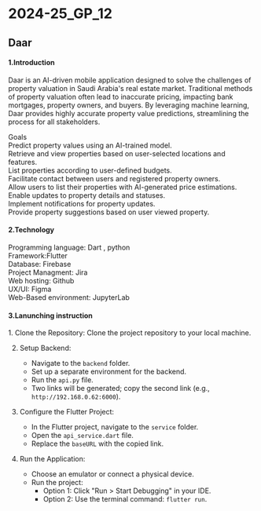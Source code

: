 # 2024-25_GP_12
<h2>Daar</h2>
<H4>1.Introduction</H4>
<p>Daar is an AI-driven mobile application designed to solve the challenges of property valuation in Saudi Arabia's real estate market. Traditional methods of property valuation often lead to inaccurate pricing, impacting bank mortgages, property owners, and buyers. By leveraging machine learning, Daar provides highly accurate property value predictions, streamlining the process for all stakeholders.</p>
<p>
Goals <br>
Predict property values using an AI-trained model.<br>
Retrieve and view properties based on user-selected locations and features.<br>
List properties according to user-defined budgets.<br>
Facilitate contact between users and registered property owners.<br>
Allow users to list their properties with AI-generated price estimations.<br>
Enable updates to property details and statuses.<br>
Implement notifications for property updates.<br>
Provide property suggestions based on user viewed property.

</p>
<H4>2.Technology</H4>
<p>Programming language: Dart , python<br>
Framework:Flutter<br>
Database: Firebase<br>
Project Managment: Jira<br>
Web hosting: Github<br>
UX/UI: Figma<br>
Web-Based environment: JupyterLab</p>
<H4>3.Lanunching instruction</H4>
<p>
1. Clone the Repository:  
   Clone the project repository to your local machine.  

2. Setup Backend:  
   - Navigate to the `backend` folder.  
   - Set up a separate environment for the backend.  
   - Run the `api.py` file.  
   - Two links will be generated; copy the second link (e.g., `http://192.168.0.62:6000`).  

3. Configure the Flutter Project:  
   - In the Flutter project, navigate to the `service` folder.  
   - Open the `api_service.dart` file.  
   - Replace the `baseURL` with the copied link.  

4. Run the Application:  
   - Choose an emulator or connect a physical device.  
   - Run the project:  
     - Option 1: Click "Run > Start Debugging" in your IDE.  
     - Option 2: Use the terminal command: `flutter run`.  
</p>
